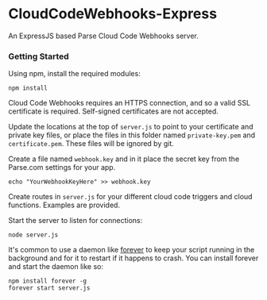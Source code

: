 # CloudCodeWebhooks-Express

An ExpressJS based Parse Cloud Code Webhooks server.

### Getting Started

Using npm, install the required modules:

```
npm install
```

Cloud Code Webhooks requires an HTTPS connection, and so a valid SSL certificate is required.  Self-signed certificates are not accepted.  

Update the locations at the top of `server.js` to point to your certificate and private key files, or place the files in this folder named `private-key.pem` and `certificate.pem`.  These files will be ignored by git.

Create a file named `webhook.key` and in it place the secret key from the Parse.com settings for your app.

```
echo "YourWebhookKeyHere" >> webhook.key
```

Create routes in `server.js` for your different cloud code triggers and cloud functions.  Examples are provided.

Start the server to listen for connections:

```
node server.js
```

It's common to use a daemon like [forever](https://github.com/foreverjs/forever) to keep your script running in the background and for it to restart if it happens to crash.  You can install forever and start the daemon like so:

```
npm install forever -g
forever start server.js
```

